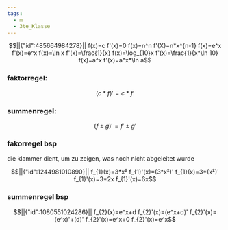```yaml
---
tags:
  - m
  - 3te_Klasse
---
```

```math
||{"id":485664984278}||

f(x)=c
f'(x)=0
f(x)=n^n
f'(X)=n*x^{n-1}
f(x)=e^x
f'(x)=e^x
f(x)=\ln x
f'(x)=\frac{1}{x}
f(x)=\log_{10}x
f'(x)=\frac{1}{x*\ln 10}
f(x)=a^x
f'(x)=a^x*\ln a
```

### faktorregel:

$$(c*f)'=c*f'$$
### summenregel: 

$$(f\pm g)'=f'\pm g'$$


### fakorregel bsp

die klammer dient, um zu zeigen, was noch nicht abgeleitet wurde
```math
||{"id":1244981010890}||

f_{1}(x)=3*x²
f_{1}'(x)=(3*x²)'
f_{1}(x)=3*(x²)'
f_{1}'(x)=3*2x
f_{1}'(x)=6x
```
### summenregel bsp
```math
||{"id":1080551024286}||

f_{2}(x)=e^x+d
f_{2}'(x)=(e^x+d)'
f_{2}'(x)=(e^x)'+(d)'
f_{2}'(x)=e^x+0
f_{2}'(x)=e^x
```
